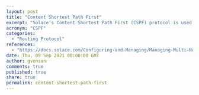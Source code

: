```yaml
---
layout: post
title: "Content Shortest Path First"
excerpt: "Solace's Content Shortest Path First (CSPF) protocol is used to link neighboring event brokers and allow them to discover the complete messaging network topology to which they belong."
acronym: "CSPF"
categories:
  - "Routing Protocol"
references:
  - "https://docs.solace.com/Configuring-and-Managing/Managing-Multi-Node-Routing-Links.htm"
date: Thu, 09 Sep 2021 00:00:00 GMT
author: gvensan
comments: true
published: true
share: true
permalink: content-shortest-path-first
---
```

